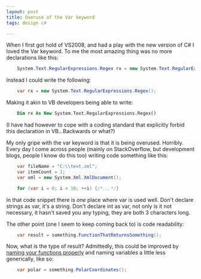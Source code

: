 ```yaml
---
layout: post
title: Overuse of the Var keyword
tags: design c#

---
```


When I first got hold of VS2008, and had a play with the new version of C# I loved the Var keyword.  To me the most amazing thing was no more declarations like this:

```csharp
    System.Text.RegularExpressions.Regex rx = new System.Text.RegularExpressions.Regex();
```

Instead I could write the following:

```csharp
    var rx = new System.Text.RegularExpressions.Regex();
```

Making it akin to VB developers being able to write:

```vb
    Dim rx As New System.Text.RegularExpressions.Regex()
```

(I have had however to cope with a coding standard that explicitly forbid this declaration in VB...Backwards or what?)

My only gripe with the var keyword is that it is being overused. Horribly.  Every day I come across people (mainly on StackOverflow, but development blogs, people I know do this too) writing code something like this:

```csharp
    var fileName = "C:\\text.xml";
    var itemCount = 1;
    var xml = new System.Xml.XmlDocument();

    for (var i = 0; i < 10; ++i) {/*...*/}
```

In that code snippet there is *one* place where var is used well.  Don't declare strings as var, it's a string. Don't declare int as var, not only is it not necessary, it hasn't saved you any typing, they are both 3 characters long.

The other point (one I seem to keep coming back to) is code readability:

```csharp
    var result = something.FunctionThatReturnsSomething();
```

Now, what is the type of result?  Admittedly, this could be improved by [naming your functions properly][1] and naming variables a little less generically, like so:

```csharp
    var polar = something.PolarCoordinates();
```

[1]: /coming-from-something-as-opposed-to-going-to-something

